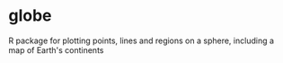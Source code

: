 # globe
R package for plotting points, lines and regions on a sphere, including a map of Earth's continents
